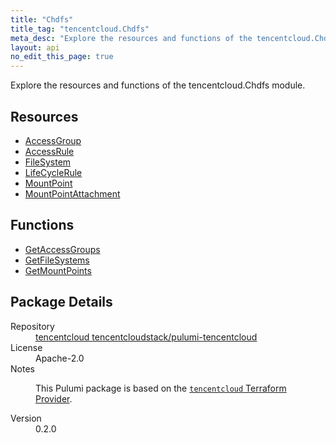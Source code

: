 ```yaml
---
title: "Chdfs"
title_tag: "tencentcloud.Chdfs"
meta_desc: "Explore the resources and functions of the tencentcloud.Chdfs module."
layout: api
no_edit_this_page: true
---
```


<!-- WARNING: this file was generated by Pulumi Docs Generator. -->
<!-- Do not edit by hand unless you're certain you know what you are doing! -->

Explore the resources and functions of the tencentcloud.Chdfs module.

<h2 id="resources">Resources</h2>
<ul class="api">
    <li><a href="accessgroup/" title="AccessGroup"><span class="api-symbol api-symbol--resource"></span>AccessGroup</a></li>
    <li><a href="accessrule/" title="AccessRule"><span class="api-symbol api-symbol--resource"></span>AccessRule</a></li>
    <li><a href="filesystem/" title="FileSystem"><span class="api-symbol api-symbol--resource"></span>FileSystem</a></li>
    <li><a href="lifecyclerule/" title="LifeCycleRule"><span class="api-symbol api-symbol--resource"></span>LifeCycleRule</a></li>
    <li><a href="mountpoint/" title="MountPoint"><span class="api-symbol api-symbol--resource"></span>MountPoint</a></li>
    <li><a href="mountpointattachment/" title="MountPointAttachment"><span class="api-symbol api-symbol--resource"></span>MountPointAttachment</a></li>
</ul>

<h2 id="functions">Functions</h2>
<ul class="api">
    <li><a href="getaccessgroups/" title="GetAccessGroups"><span class="api-symbol api-symbol--function"></span>GetAccessGroups</a></li>
    <li><a href="getfilesystems/" title="GetFileSystems"><span class="api-symbol api-symbol--function"></span>GetFileSystems</a></li>
    <li><a href="getmountpoints/" title="GetMountPoints"><span class="api-symbol api-symbol--function"></span>GetMountPoints</a></li>
</ul>

<h2 id="package-details">Package Details</h2>
<dl class="package-details">
	<dt>Repository</dt>
	<dd><a href="https://github.com/tencentcloudstack/pulumi-tencentcloud">tencentcloud tencentcloudstack/pulumi-tencentcloud</a></dd>
	<dt>License</dt>
	<dd>Apache-2.0</dd>
	<dt>Notes</dt>
	<dd><p>This Pulumi package is based on the <a href="https://github.com/tencentcloudstack/terraform-provider-tencentcloud"><code>tencentcloud</code> Terraform Provider</a>.</p>
</dd>
	<dt>Version</dt>
	<dd>0.2.0</dd>
</dl>

